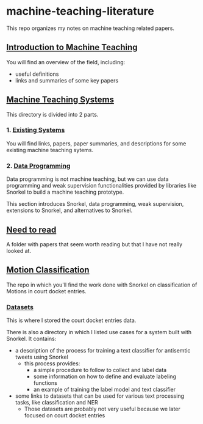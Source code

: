 # machine-teaching-literature

This repo organizes my notes on machine teaching related papers.

## [Introduction to Machine Teaching](https://github.com/simon-benigeri/machine-teaching-literature/tree/main/introduction%20to%20machine%20teaching)

You will find an overview of the field, including:
- useful definitions
- links and summaries of some key papers

## [Machine Teaching Systems](https://github.com/simon-benigeri/machine-teaching-literature/tree/main/machine%20teaching%20systems)

This directory is divided into 2 parts.

### 1. [Existing Systems](https://github.com/simon-benigeri/machine-teaching-literature/tree/main/machine%20teaching%20systems/existing%20systems)

You will find links, papers, paper summaries, and descriptions for some existing machine teaching sytems. 

### 2. [Data Programming]((https://github.com/simon-benigeri/machine-teaching-literature/tree/main/machine%20teaching%20systems/data%programming))

Data programming is not machine teaching, but we can use data programming and weak supervision functionalities provided by libraries like Snorkel to build a machine teaching prototype.

This section introduces Snorkel, data programming, weak supervision, extensions to Snorkel, and alternatives to Snorkel.

## [Need to read](https://github.com/simon-benigeri/machine-teaching-literature/tree/main/need%20to%20read)

A folder with papers that seem worth reading but that I have not really looked at.

## [Motion Classification](https://github.com/simon-benigeri/machine-teaching-literature/tree/main/motion%20classification)

The repo in which you'll find the work done with Snorkel on classification of Motions in court docket entries.

### [Datasets](https://github.com/simon-benigeri/machine-teaching-literature/tree/main/motion%20classification/datasets)

This is where I stored the court docket entries data.

There is also a directory in which I listed use cases for a system built with Snorkel. It contains:
  - a description of the process for training a text classifier for antisemtic tweets using Snorkel
    - this process provides:
      - a simple procedure to follow to collect and label data
      - some information on how to define and evaluate labeling functions
      - an example of training the label model and text classifier
  - some links to datasets that can be used for various text processing tasks, like classification and NER
    - Those datasets are probably not very useful because we later focused on court docket entries
